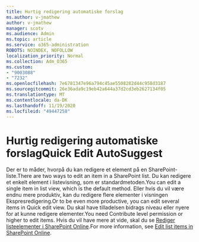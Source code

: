 ```yaml
---
title: Hurtig redigering automatiske forslag
ms.author: v-jmathew
author: v-jmathew
manager: scotv
ms.audience: Admin
ms.topic: article
ms.service: o365-administration
ROBOTS: NOINDEX, NOFOLLOW
localization_priority: Normal
ms.collection: Adm_O365
ms.custom:
- "9003088"
- "7232"
ms.openlocfilehash: 7e6781347e96a794c45ae5508282d44c958d3187
ms.sourcegitcommit: 26e36ada9c19eb42a644a37d2cd3eb2627134f05
ms.translationtype: MT
ms.contentlocale: da-DK
ms.lasthandoff: 11/19/2020
ms.locfileid: "49447258"
---
```

# <a name="quick-edit-autosuggest"></a><span data-ttu-id="d9e58-102">Hurtig redigering automatiske forslag</span><span class="sxs-lookup"><span data-stu-id="d9e58-102">Quick Edit AutoSuggest</span></span>

<span data-ttu-id="d9e58-103">Der er to måder, hvorpå du kan redigere et element på en SharePoint-liste.</span><span class="sxs-lookup"><span data-stu-id="d9e58-103">There are two ways to edit an item in a SharePoint list.</span></span> <span data-ttu-id="d9e58-104">Du kan redigere et enkelt element i listevisning, som er standardmetoden.</span><span class="sxs-lookup"><span data-stu-id="d9e58-104">You can edit a single item in list view, which is the default method.</span></span> <span data-ttu-id="d9e58-105">Eller hvis du vil være endnu mere produktiv, kan du redigere flere elementer i visningen Ekspresredigering.</span><span class="sxs-lookup"><span data-stu-id="d9e58-105">Or to be even more productive, you can edit several items in Quick edit view.</span></span> <span data-ttu-id="d9e58-106">Du skal have tilladelsen bidrags niveau eller nyere for at kunne redigere elementer.</span><span class="sxs-lookup"><span data-stu-id="d9e58-106">You need Contribute level permission or higher to edit items.</span></span> <span data-ttu-id="d9e58-107">Hvis du vil have mere at vide, skal du se [Rediger listeelementer i SharePoint Online](https://support.microsoft.com/office/dac1a1c3-a80b-4082-ba57-715cf613d0f7).</span><span class="sxs-lookup"><span data-stu-id="d9e58-107">For more information, see [Edit list items in SharePoint Online](https://support.microsoft.com/office/dac1a1c3-a80b-4082-ba57-715cf613d0f7).</span></span>
